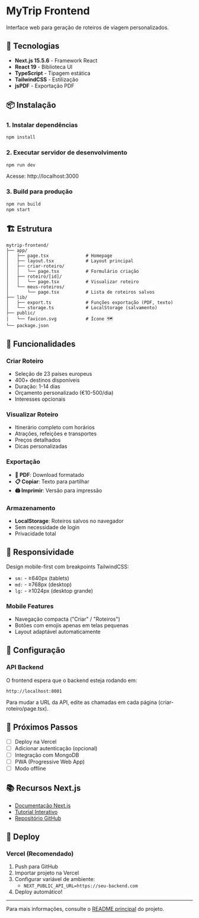 # MyTrip Frontend

Interface web para geração de roteiros de viagem personalizados.

## 🚀 Tecnologias

- **Next.js 15.5.6** - Framework React
- **React 19** - Biblioteca UI
- **TypeScript** - Tipagem estática
- **TailwindCSS** - Estilização
- **jsPDF** - Exportação PDF

## 📦 Instalação

### 1. Instalar dependências

```bash
npm install
```

### 2. Executar servidor de desenvolvimento

```bash
npm run dev
```

Acesse: http://localhost:3000

### 3. Build para produção

```bash
npm run build
npm start
```

## 🏗️ Estrutura

```
mytrip-frontend/
├── app/
│   ├── page.tsx              # Homepage
│   ├── layout.tsx            # Layout principal
│   ├── criar-roteiro/
│   │   └── page.tsx          # Formulário criação
│   ├── roteiro/[id]/
│   │   └── page.tsx          # Visualizar roteiro
│   └── meus-roteiros/
│       └── page.tsx          # Lista de roteiros salvos
├── lib/
│   ├── export.ts             # Funções exportação (PDF, texto)
│   └── storage.ts            # LocalStorage (salvamento)
├── public/
│   └── favicon.svg           # Ícone 🗺️
└── package.json
```

## 🎨 Funcionalidades

### Criar Roteiro
- Seleção de 23 países europeus
- 400+ destinos disponíveis
- Duração: 1-14 dias
- Orçamento personalizado (€10-500/dia)
- Interesses opcionais

### Visualizar Roteiro
- Itinerário completo com horários
- Atrações, refeições e transportes
- Preços detalhados
- Dicas personalizadas

### Exportação
- **📕 PDF**: Download formatado
- **📋 Copiar**: Texto para partilhar
- **🖨️ Imprimir**: Versão para impressão

### Armazenamento
- **LocalStorage**: Roteiros salvos no navegador
- Sem necessidade de login
- Privacidade total

## 📱 Responsividade

Design mobile-first com breakpoints TailwindCSS:
- `sm:` - ≥640px (tablets)
- `md:` - ≥768px (desktop)
- `lg:` - ≥1024px (desktop grande)

### Mobile Features
- Navegação compacta ("Criar" / "Roteiros")
- Botões com emojis apenas em telas pequenas
- Layout adaptável automaticamente

## 🔧 Configuração

### API Backend

O frontend espera que o backend esteja rodando em:
```
http://localhost:8001
```

Para mudar a URL da API, edite as chamadas em cada página (criar-roteiro/page.tsx).

## 🎯 Próximos Passos

- [ ] Deploy na Vercel
- [ ] Adicionar autenticação (opcional)
- [ ] Integração com MongoDB
- [ ] PWA (Progressive Web App)
- [ ] Modo offline

## 📚 Recursos Next.js

- [Documentação Next.js](https://nextjs.org/docs)
- [Tutorial Interativo](https://nextjs.org/learn)
- [Repositório GitHub](https://github.com/vercel/next.js)

## 🚀 Deploy

### Vercel (Recomendado)

1. Push para GitHub
2. Importar projeto na Vercel
3. Configurar variável de ambiente:
   - `NEXT_PUBLIC_API_URL=https://seu-backend.com`
4. Deploy automático!

---

Para mais informações, consulte o [README principal](../README.md) do projeto.

